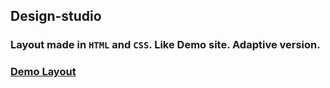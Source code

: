 ## Design-studio
### Layout made in `HTML` and `CSS`. Like Demo site. Adaptive version.
### [Demo Layout](https://alexpankov87.github.io/design-studio/)
